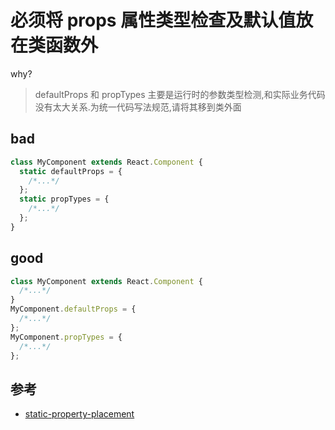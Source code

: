 # 必须将 props 属性类型检查及默认值放在类函数外

why?

> defaultProps 和 propTypes 主要是运行时的参数类型检测,和实际业务代码没有太大关系.为统一代码写法规范,请将其移到类外面

## bad

```jsx
class MyComponent extends React.Component {
  static defaultProps = {
    /*...*/
  };
  static propTypes = {
    /*...*/
  };
}
```

## good

```jsx
class MyComponent extends React.Component {
  /*...*/
}
MyComponent.defaultProps = {
  /*...*/
};
MyComponent.propTypes = {
  /*...*/
};
```

## 参考

- [static-property-placement](https://github.com/jsx-eslint/eslint-plugin-react/blob/master/docs/rules/static-property-placement.md)
